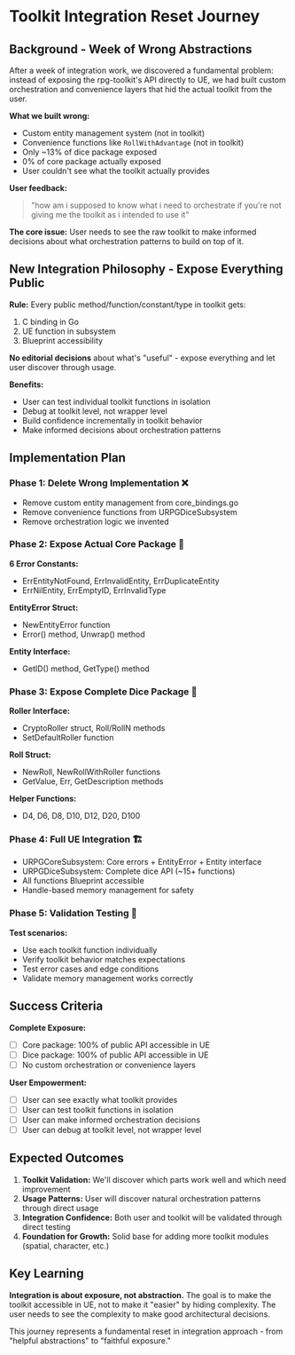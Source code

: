 # Toolkit Integration Reset Journey

## Background - Week of Wrong Abstractions

After a week of integration work, we discovered a fundamental problem: instead of exposing the rpg-toolkit's API directly to UE, we had built custom orchestration and convenience layers that hid the actual toolkit from the user.

**What we built wrong:**
- Custom entity management system (not in toolkit)
- Convenience functions like `RollWithAdvantage` (not in toolkit)  
- Only ~13% of dice package exposed
- 0% of core package actually exposed
- User couldn't see what the toolkit actually provides

**User feedback:**
> "how am i supposed to know what i need to orchestrate if you're not giving me the toolkit as i intended to use it"

**The core issue:** User needs to see the raw toolkit to make informed decisions about what orchestration patterns to build on top of it.

## New Integration Philosophy - Expose Everything Public

**Rule:** Every public method/function/constant/type in toolkit gets:
1. C binding in Go
2. UE function in subsystem
3. Blueprint accessibility

**No editorial decisions** about what's "useful" - expose everything and let user discover through usage.

**Benefits:**
- User can test individual toolkit functions in isolation
- Debug at toolkit level, not wrapper level  
- Build confidence incrementally in toolkit behavior
- Make informed decisions about orchestration patterns

## Implementation Plan

### Phase 1: Delete Wrong Implementation ❌
- Remove custom entity management from core_bindings.go
- Remove convenience functions from URPGDiceSubsystem
- Remove orchestration logic we invented

### Phase 2: Expose Actual Core Package 🎯
**6 Error Constants:**
- ErrEntityNotFound, ErrInvalidEntity, ErrDuplicateEntity
- ErrNilEntity, ErrEmptyID, ErrInvalidType

**EntityError Struct:**
- NewEntityError function
- Error() method, Unwrap() method

**Entity Interface:**
- GetID() method, GetType() method

### Phase 3: Expose Complete Dice Package 🎲
**Roller Interface:**
- CryptoRoller struct, Roll/RollN methods
- SetDefaultRoller function

**Roll Struct:**
- NewRoll, NewRollWithRoller functions
- GetValue, Err, GetDescription methods

**Helper Functions:**
- D4, D6, D8, D10, D12, D20, D100

### Phase 4: Full UE Integration 🏗️
- URPGCoreSubsystem: Core errors + EntityError + Entity interface
- URPGDiceSubsystem: Complete dice API (~15+ functions)
- All functions Blueprint accessible
- Handle-based memory management for safety

### Phase 5: Validation Testing 🧪
**Test scenarios:**
- Use each toolkit function individually
- Verify toolkit behavior matches expectations  
- Test error cases and edge conditions
- Validate memory management works correctly

## Success Criteria

**Complete Exposure:**
- [ ] Core package: 100% of public API accessible in UE
- [ ] Dice package: 100% of public API accessible in UE
- [ ] No custom orchestration or convenience layers

**User Empowerment:**
- [ ] User can see exactly what toolkit provides
- [ ] User can test toolkit functions in isolation
- [ ] User can make informed orchestration decisions
- [ ] User can debug at toolkit level, not wrapper level

## Expected Outcomes

1. **Toolkit Validation:** We'll discover which parts work well and which need improvement
2. **Usage Patterns:** User will discover natural orchestration patterns through direct usage
3. **Integration Confidence:** Both user and toolkit will be validated through direct testing
4. **Foundation for Growth:** Solid base for adding more toolkit modules (spatial, character, etc.)

## Key Learning

**Integration is about exposure, not abstraction.** The goal is to make the toolkit accessible in UE, not to make it "easier" by hiding complexity. The user needs to see the complexity to make good architectural decisions.

This journey represents a fundamental reset in integration approach - from "helpful abstractions" to "faithful exposure."